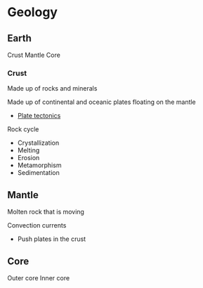 # Geology

## Earth

Crust
    Mantle
        Core

### Crust

Made up of rocks and minerals

Made up of continental and oceanic plates floating on the mantle
- [Plate tectonics](plate-tectonics.md)

Rock cycle
- Crystallization
- Melting
- Erosion
- Metamorphism
- Sedimentation

## Mantle

Molten rock that is moving

Convection currents
- Push plates in the crust

## Core

Outer core
    Inner core

